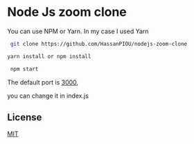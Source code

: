 # Node Js zoom clone


You can use NPM or Yarn. In my case I used Yarn

```bash
 git clone https://github.com/HassanPIOU/nodejs-zoom-clone
```

```bash
yarn install or npm install
```

```bash
 npm start
```

The default port is [3000](https://localhost:3000),

you can change it in index.js



## License
[MIT](https://choosealicense.com/licenses/mit/)
